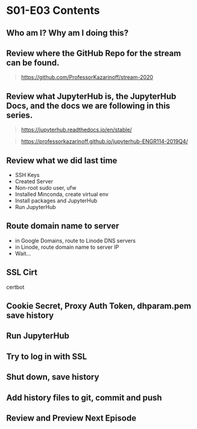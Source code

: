 # S01-E03 Contents

## Who am I? Why am I doing this?

## Review where the GitHub Repo for the stream can be found.

 > https://github.com/ProfessorKazarinoff/stream-2020

## Review what JupyterHub is, the JupyterHub Docs, and the docs we are following in this series.

 > https://jupyterhub.readthedocs.io/en/stable/

 > https://professorkazarinoff.github.io/jupyterhub-ENGR114-2019Q4/

## Review what we did last time

 - SSH Keys
 - Created Server
 - Non-root sudo user, ufw
 - Installed Minconda, create virtual env
 - Install packages and JupyterHub
 - Run JupyterHub

## Route domain name to server

 - in Google Domains, route to Linode DNS servers
 - in Linode, route domain name to server IP
 - Wait...

## SSL Cirt

certbot

## Cookie Secret, Proxy Auth Token, dhparam.pem save history

## Run JupyterHub

## Try to log in with SSL

## Shut down, save history

## Add history files to git, commit and push

## Review and Preview Next Episode
